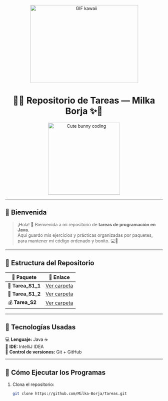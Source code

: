 <p align="center">
  <img src="https://i.pinimg.com/originals/6d/48/30/6d4830517a7065b085dffe4816414d81.gif" width="345" height="249" alt="GIF kawaii">
</p>
<h1 align="center">🌸✨ Repositorio de Tareas — Milka Borja ✨🌸</h1>

<p align="center">
  <img src="https://i.pinimg.com/originals/0f/3d/7b/0f3d7b76f734c5b9e03ce4fdb6e2d2b4.gif" width="230" alt="Cute bunny coding">
</p>

---

## 💖 Bienvenida

> ¡Hola! 🌷 Bienvenida a mi repositorio de **tareas de programación en Java**.  
> Aquí guardo mis ejercicios y prácticas organizadas por paquetes, para mantener mi código ordenado y bonito. 💻🌼

---

## 🩷 Estructura del Repositorio

| 🌼 Paquete | 🔗 Enlace |
|------------|------------|
| 🧁 **Tarea_S1_1** | [Ver carpeta](https://github.com/Milka-Borja/Tareas/tree/main/src/Tarea_S1_1) |
| 🍓 **Tarea_S1_2** | [Ver carpeta](https://github.com/Milka-Borja/Tareas/tree/main/src/Tarea_S1_2) |
| 💰 **Tarea_S2** | [Ver carpeta](https://github.com/Milka-Borja/Tareas/tree/main/src/Tarea_S2) |

---

## 🌸 Tecnologías Usadas

💻 **Lenguaje:** Java ☕  
🧩 **IDE:** IntelliJ IDEA  
📂 **Control de versiones:** Git + GitHub  
  
---

## 🌷 Cómo Ejecutar los Programas

1. Clona el repositorio:
   ```bash
   git clone https://github.com/Milka-Borja/Tareas.git




